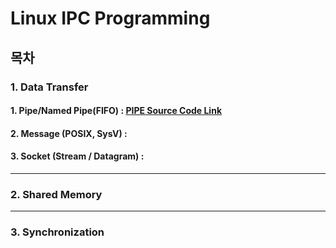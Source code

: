 # Linux IPC Programming
## 목차
### 1. Data Transfer
#### 1. Pipe/Named Pipe(FIFO) : [PIPE Source Code Link](https://github.com/dev-kimdoyoung/inflearn-ipc/tree/data-transfer/byte-stream "Pipe branch로 이동")
#### 2. Message (POSIX, SysV) : 
#### 3. Socket (Stream / Datagram) : 
---
### 2. Shared Memory

---
### 3. Synchronization
